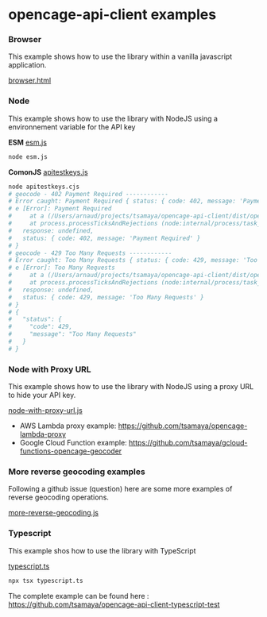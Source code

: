 # opencage-api-client examples

### Browser

This example shows how to use the library within a vanilla javascript application.

[browser.html](./browser.html)

### Node

This example shows how to use the library with NodeJS using a environnement variable for the API key

**ESM**
[esm.js](./esm.js)

```bash
node esm.js
```

**ComonJS**
[apitestkeys.js](./apitestkeys.js)

```bash
node apitestkeys.cjs
# geocode - 402 Payment Required ------------
# Error caught: Payment Required { status: { code: 402, message: 'Payment Required' } }
# e [Error]: Payment Required
#     at a (/Users/arnaud/projects/tsamaya/opencage-api-client/dist/opencage-api.cjs:1:2116)
#     at process.processTicksAndRejections (node:internal/process/task_queues:95:5) {
#   response: undefined,
#   status: { code: 402, message: 'Payment Required' }
# }
# geocode - 429 Too Many Requests ------------
# Error caught: Too Many Requests { status: { code: 429, message: 'Too Many Requests' } }
# e [Error]: Too Many Requests
#     at a (/Users/arnaud/projects/tsamaya/opencage-api-client/dist/opencage-api.cjs:1:2116)
#     at process.processTicksAndRejections (node:internal/process/task_queues:95:5) {
#   response: undefined,
#   status: { code: 429, message: 'Too Many Requests' }
# }
# {
#   "status": {
#     "code": 429,
#     "message": "Too Many Requests"
#   }
# }
```

### Node with Proxy URL

This example shows how to use the library with NodeJS using a proxy URL to hide your API key.

[node-with-proxy-url.js](./node-with-proxy-url.js)

- AWS Lambda proxy example: https://github.com/tsamaya/opencage-lambda-proxy
- Google Cloud Function example: https://github.com/tsamaya/gcloud-functions-opencage-geocoder

### More reverse geocoding examples

Following a github issue (question) here are some more examples of reverse geocoding operations.

[more-reverse-geocoding.js](./more-reverse-geocoding.js)

### Typescript

This example shos how to use the library with TypeScript

[typescript.ts](./typescript.ts)

```bash
npx tsx typescript.ts
```

The complete example can be found here : https://github.com/tsamaya/opencage-api-client-typescript-test
